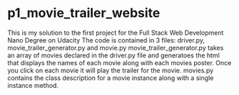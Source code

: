 # p1_movie_trailer_website
This is my solution to the first project for the Full Stack Web Development Nano Degree on Udacity
The code is contained in 3 files: driver.py, movie_trailer_generator.py and movie.py
movie_trailer_generator.py takes an array of movies declared in the driver.py file and generatoes
the html that displays the names of each movie along with each movies poster. Once you click on each 
movie it will play the trailer for the movie. movies.py contains the class description for a movie
instance along with a single instance method.
